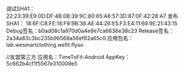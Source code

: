 调试SHA1：22:23:39:E9:0D:DF:4B:0B:39:9C:80:65:A6:57:3D:87:0F:42:28:A7
发布SHA1： 18:6F:C8:FE:18:F9:9B:38:AE:44:26:E5:F3:E4:11:69:9E:21:43:15
Debug签名：b0ad08c1a970d0a4e8e7ca6636e38c23
Release签名：2a34a83c3bc235b96568a56ef62a65c0
应用包名：lab.wesmartclothing.wefit.flyso

//友盟第三方
应用名：TimeToFit-Android
AppKey：5c662b4cf1f5567e310009e5